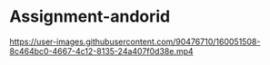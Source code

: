 # Assignment-andorid

https://user-images.githubusercontent.com/90476710/160051508-8c464bc0-4667-4c12-8135-24a407f0d38e.mp4   
